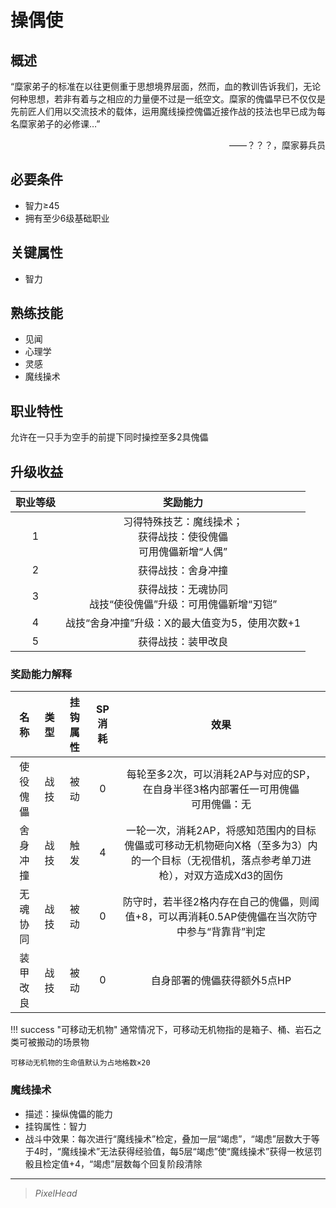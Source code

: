 # 操偶使

## 概述

“糜家弟子的标准在以往更侧重于思想境界层面，然而，血的教训告诉我们，无论何种思想，若非有着与之相应的力量便不过是一纸空文。糜家的傀儡早已不仅仅是先前匠人们用以交流技术的载体，运用魔线操控傀儡近接作战的技法也早已成为每名糜家弟子的必修课…”
<div align="right">——？？？，糜家募兵员</div>

## 必要条件

* 智力≥45
* 拥有至少6级基础职业

## 关键属性

* 智力

## 熟练技能

* 见闻
* 心理学
* 灵感
* 魔线操术

## 职业特性

允许在一只手为空手的前提下同时操控至多2具傀儡

## 升级收益

职业等级|奖励能力
:--:|:--:
1|习得特殊技艺：魔线操术；<br>获得战技：使役傀儡<br>可用傀儡新增“人偶”
2|获得战技：舍身冲撞
3|获得战技：无魂协同<br>战技“使役傀儡”升级：可用傀儡新增“刃铠”
4|战技“舍身冲撞”升级：X的最大值变为5，使用次数+1
5|获得战技：装甲改良

### 奖励能力解释

名称|类型|挂钩属性|SP消耗|效果
:--:|:--:|:--:|:--:|:--:
使役傀儡|战技|被动|0|每轮至多2次，可以消耗2AP与对应的SP，在自身半径3格内部署任一可用傀儡<br>可用傀儡：无
舍身冲撞|战技|触发|4|一轮一次，消耗2AP，将感知范围内的目标傀儡或可移动无机物砸向X格（至多为3）内的一个目标（无视借机，落点参考单刀进枪），对双方造成Xd3的固伤
无魂协同|战技|被动|0|防守时，若半径2格内存在自己的傀儡，则阈值+8，可以再消耗0.5AP使傀儡在当次防守中参与“背靠背”判定
装甲改良|战技|被动|0|自身部署的傀儡获得额外5点HP

!!! success "可移动无机物"
    通常情况下，可移动无机物指的是箱子、桶、岩石之类可被搬动的场景物

    可移动无机物的生命值默认为占地格数×20

### 魔线操术

* 描述：操纵傀儡的能力
* 挂钩属性：智力
* 战斗中效果：每次进行“魔线操术”检定，叠加一层“竭虑”，“竭虑”层数大于等于4时，“魔线操术”无法获得经验值，每5层“竭虑”使“魔线操术”获得一枚惩罚骰且检定值+4，“竭虑”层数每个回复阶段清除

---

> *PixelHead*